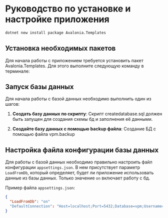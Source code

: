 # Руководство по установке и настройке приложения
```bash
dotnet new install package Avalonia.Templates
```

## Установка необходимых пакетов

Для начала работы с приложением требуется установить пакет Avalonia.Templates. Для этого выполните следующую команду в терминале:

## Запуск базы данных

Для начала работы с базой данных необходимо выполнить один из шагов:

1. **Создать базу данных по скрипту**: Скрипт createdatabase.sql должен быть запущен для создания схемы бд и заполнения её данными.
 
2. **Создайте базу данных с помощью backup файла**:  Создание БД с помощью файла  vpm.backup
 
## Настройка файла конфигурации базы данных

Для работы с базой данных необходимо правильно настроить файл конфигурации `appsettings.json`. В нем присутствует параметр `LoadFromDb`, который определяет, будет ли приложение использовать данные из базы данных. 
Только значение `on` включает работу с бд.

Пример файла `appsettings.json`:

```json
{
  "LoadFromDb": "on"
  "DefaultConnection": "Host=localhost;Port=5432;Database=vpm;Username=postgres;Password=1313"
}
```

